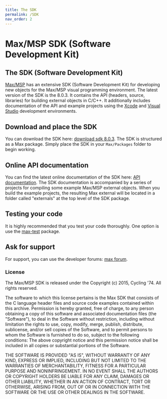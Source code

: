 ```yaml
---
title: The SDK
permalink: /SDK
nav_order: 2
---
```


# Max/MSP SDK (Software Development Kit)

## The SDK (Software Development Kit)

[Max/MSP](https://cycling74.com/) has an extensive SDK (Software Development Kit) for developing new objects for the Max/MSP visual programming environment. 
The latest version of the SDK is the 8.0.3. It contains the API (headers, source, libraries) for building external objects in C/C++. 
It additionally includes documentation of the API and example projects using the [Xcode](https://developer.apple.com/xcode/) and [Visual Studio](https://visualstudio.microsoft.com/it/) development environments.

## Download and place the SDK 

You can download the SDK here: [download sdk 8.0.3](https://cycling74.com/downloads/sdk). 
The SDK is structured as a Max package. Simply place the SDK in your `Max/Packages` folder to begin working.

## Online API documentation

You can find the latest online documentation of the SDK here: [API documentation](https://cycling74.com/sdk/max-sdk-8.0.3/html/index.html).
The SDK documentation is accompanied by a series of projects for compiling some example Max/MSP external objects. 
When you build the example projects, the resulting Max external will be located in a folder called "externals" at the top level of the SDK package.

## Testing your code

It is highly recommended that you test your code thoroughly. One option is use the [max-test](https://github.com/Cycling74/max-test) package.

## Ask for support
 
For support, you can use the developer forums: [max forum](http://cycling74.com/forums/).

### License
The Max/MSP SDK is released under the Copyright (c) 2015, Cycling '74.
All rights reserved.<br />

The software to which this license pertains is the Max SDK that consists of the C language header files and source code examples contained within this archive. Permission is hereby granted, free of charge, to any person obtaining a copy of this software and associated documentation files (the "Software"), to deal in the Software without restriction, including without limitation the rights to use, copy, modify, merge, publish, distribute, sublicense, and/or sell copies of the Software, and to permit persons to whom the Software is furnished to do so, subject to the following conditions: The above copyright notice and this permission notice shall be included in all copies or substantial portions of the Software.<br />

THE SOFTWARE IS PROVIDED "AS IS", WITHOUT WARRANTY OF ANY KIND, EXPRESS OR IMPLIED, INCLUDING BUT NOT LIMITED TO THE WARRANTIES OF MERCHANTABILITY, FITNESS FOR A PARTICULAR PURPOSE AND NONINFRINGEMENT. IN NO EVENT SHALL THE AUTHORS OR COPYRIGHT HOLDERS BE LIABLE FOR ANY CLAIM, DAMAGES OR OTHER LIABILITY, WHETHER IN AN ACTION OF CONTRACT, TORT OR OTHERWISE, ARISING FROM, OUT OF OR IN CONNECTION WITH THE SOFTWARE OR THE USE OR OTHER DEALINGS IN THE SOFTWARE.





